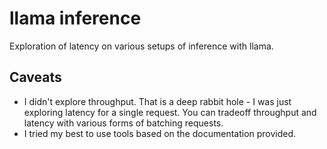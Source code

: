 # llama inference

Exploration of latency on various setups of inference with llama.

## Caveats

- I didn't explore throughput.  That is a deep rabbit hole - I was just exploring latency for a single request.  You can tradeoff throughput and latency with various forms of batching requests.  
- I tried my best to use tools based on the documentation provided. 
